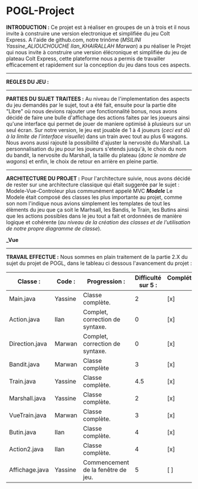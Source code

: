# POGL-Project
**INTRODUCTION :**
Ce projet est à réaliser en groupes de un à trois et il nous invite à construire une version electronique et simplifiée du jeu Colt Express.
A l'aide de github.com, notre trinôme (_MSILINI Yassine_ALIOUCHOUCHE Ilan_KHAIRALLAH Marwan_) a pu réaliser le Projet qui nous invite à construire une version élécronique et simplifiée du jeu de plateau Colt Express, cette plateforme nous a permis de travailler efficacement et rapidement sur la conception du jeu dans tous ces aspects.

-------------------------------------------------------------------------------------------------------------------------------------------------------------------------------
**REGLES DU JEU :**

-------------------------------------------------------------------------------------------------------------------------------------------------------------------------------
**PARTIES DU SUJET TRAITEES :**
Au niveau de l'implementation des aspects du jeu demandés par le sujet, tout a été fait, ensuite pour la partie dite "Libre" où nous devions rajouter une fonctionnalité bonus, nous avons décidé de faire une bulle d'affichage des actions faites par les joueurs ainsi qu'une interface qui permet de jouer de maniere optimisé à plusieurs sur un seul écran.
Sur notre version, le jeu est jouable de 1 à 4 joueurs (_ceci est dû à la limite de l'interface visuelle_) dans un train avec tout au plus 6 wagons.
Nous avons aussi rajouté la possibilité d'ajuster la nervosité du Marshall. La personnalisation du jeu pour les joueurs s'etends jusqu'à, le choix du nom du bandit, la nervosite du Marshall, la taille du plateau (_donc le nombre de wagons_) et enfin, le choix de retour en arrière en pleine partie.

-------------------------------------------------------------------------------------------------------------------------------------------------------------------------------
**ARCHITECTURE DU PROJET :**
Pour l'architecture suivie, nous avons décidé de rester sur une architecture classique qui était suggerée par le sujet : Modele-Vue-Controleur plus communément appelé MVC
**_Modele_**
Le Modele était composé des classes les plus importante au projet, comme son nom l'indique nous avions simplement les templates de tout les élèments du jeu que ça soit le Marhsall, les Bandis, le Train, les Butins ainsi que les actions possibles dans le jeu tout a fait et ordonnées de manière logique et cohérente (_au niveau de la création des classes et de l'utilisation de notre propre diagramme de classe_).

**_Vue**

-------------------------------------------------------------------------------------------------------------------------------------------------------------------------------
**TRAVAIL EFFECTUE :**
Nous sommes en plain traitement de la partie 2.X du sujet du projet de POGL, dans le tableau ci dessous l'avancement du projet :


Classe : |	Code : |	Progression : |	Difficulté sur 5 : | Compléter/Corriger : |
---------|---------|----------------|--------------------|----------------------|                  
Main.java |	Yassine	|Classe complète. |	2| [x]
Action.java |	Ilan	|Complet, correction de syntaxe. |	0| [x]
Direction.java |	Marwan |	Complet, correction de syntaxe. |	0| [x]
Bandit.java |	Marwan	|Classe complète |	3| [x]
Train.java |	Yassine|	Classe complète. |	4.5| [x]
Marshall.java |	Yassine	|Classe complète. |	2| [x]
VueTrain.java | Marwan |Classe complète.|	3 | [x]
Butin.java | Ilan | Classe complète. | 4 | [x]
Action2.java | Ilan | Classe complète.| 4 |[x]
Affichage.java | Yassine | Commencement de la fenêtre de jeu. | 5 |[ ]
